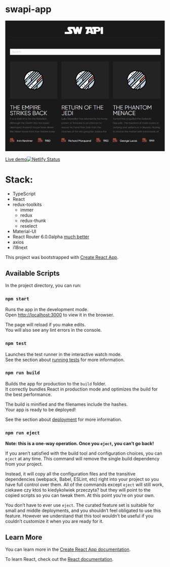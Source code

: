 # swapi-app

[![swapi-app](docs/screen.png)](https://swapi-e4d1ac.netlify.app/)

[Live demo![Netlify Status](https://api.netlify.com/api/v1/badges/9f0f75ce-5edd-4b09-a2af-de50cc9d3dee/deploy-status)](https://swapi-e4d1ac.netlify.app/)


# Stack:
- TypeScript
- React
- redux-toolkits
  - immer
  - redux
  - redux-thunk
  - reselect
- Material-UI
- React Router 6.0.0alpha [much better](https://medium.com/@manishsundriyal/whats-new-in-react-router-v6-20eefe665be9)
- axios
- i18next

This project was bootstrapped with [Create React App](https://github.com/facebook/create-react-app).

## Available Scripts

In the project directory, you can run:

### `npm start`

Runs the app in the development mode.\
Open [http://localhost:3000](http://localhost:3000) to view it in the browser.

The page will reload if you make edits.\
You will also see any lint errors in the console.

### `npm test`

Launches the test runner in the interactive watch mode.\
See the section about [running tests](https://facebook.github.io/create-react-app/docs/running-tests) for more information.

### `npm run build`

Builds the app for production to the `build` folder.\
It correctly bundles React in production mode and optimizes the build for the best performance.

The build is minified and the filenames include the hashes.\
Your app is ready to be deployed!

See the section about [deployment](https://facebook.github.io/create-react-app/docs/deployment) for more information.

### `npm run eject`

**Note: this is a one-way operation. Once you `eject`, you can’t go back!**

If you aren’t satisfied with the build tool and configuration choices, you can `eject` at any time. This command will remove the single build dependency from your project.

Instead, it will copy all the configuration files and the transitive dependencies (webpack, Babel, ESLint, etc) right into your project so you have full control over them. All of the commands except `eject` will still work, ciekawe czy ktoś to kiedykolwiek przeczyta? but they will point to the copied scripts so you can tweak them. At this point you’re on your own.

You don’t have to ever use `eject`. The curated feature set is suitable for small and middle deployments, and you shouldn’t feel obligated to use this feature. However we understand that this tool wouldn’t be useful if you couldn’t customize it when you are ready for it.

## Learn More

You can learn more in the [Create React App documentation](https://facebook.github.io/create-react-app/docs/getting-started).

To learn React, check out the [React documentation](https://reactjs.org/).
